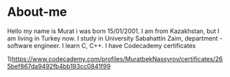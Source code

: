 # About-me

Hello my name is Murat i was born 15/01/2001. I am from Kazakhstan, but I am living in Turkey now. 
I study in University Sabahattin Zaim, department - software engineer.
I learn С, C++.
I have Codecademy certificates

1)https://www.codecademy.com/profiles/MuratbekNassyrov/certificates/265bef867da9492fb4bb193cc0841f99


